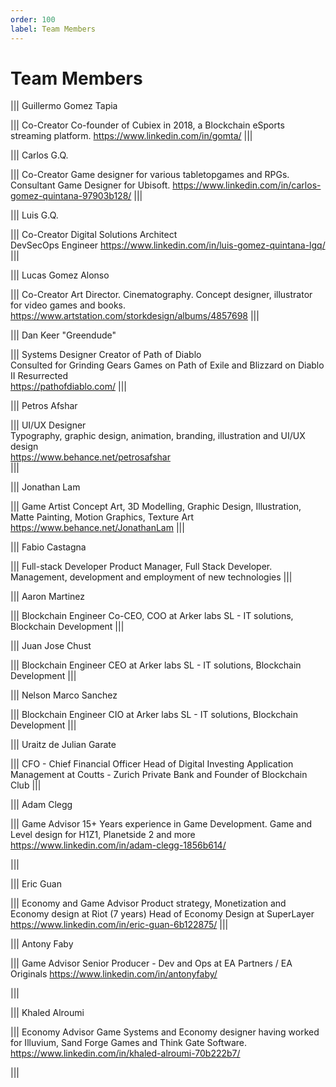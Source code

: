 ```yaml
---
order: 100
label: Team Members
---
```


# Team Members

||| Guillermo Gomez Tapia

||| Co-Creator
Co-founder of Cubiex in 2018, a Blockchain eSports streaming platform.
https://www.linkedin.com/in/gomta/
|||

||| Carlos G.Q. 

||| Co-Creator
Game designer for various tabletopgames and RPGs.   
Consultant Game Designer for Ubisoft.
https://www.linkedin.com/in/carlos-gomez-quintana-97903b128/
|||

||| Luis G.Q.

||| Co-Creator
Digital Solutions Architect  
DevSecOps Engineer
https://www.linkedin.com/in/luis-gomez-quintana-lgq/
|||

||| Lucas Gomez Alonso

||| Co-Creator
 Art Director. Cinematography.
Concept designer, illustrator for video games and books.
 https://www.artstation.com/storkdesign/albums/4857698
|||


||| Dan Keer "Greendude"

||| Systems Designer 
Creator of Path of Diablo   
Consulted for Grinding Gears Games on Path of Exile and Blizzard on Diablo II Resurrected  
https://pathofdiablo.com/
|||


||| Petros Afshar

||| UI/UX Designer  
Typography, graphic design, animation, branding, illustration and UI/UX design   
https://www.behance.net/petrosafshar   
|||

||| Jonathan Lam

||| Game Artist 
Concept Art, 3D Modelling, Graphic Design, Illustration, Matte Painting, Motion Graphics, Texture Art  
https://www.behance.net/JonathanLam
|||

||| Fabio Castagna 

||| Full-stack Developer
Product Manager, Full Stack Developer. Management, development and employment of new technologies
|||

||| Aaron Martinez

||| Blockchain Engineer
Co-CEO, COO at Arker labs SL - IT solutions, Blockchain Development
|||

||| Juan Jose Chust

||| Blockchain Engineer
CEO at Arker labs SL - IT solutions, Blockchain Development
|||

||| Nelson Marco Sanchez

||| Blockchain Engineer
CIO at Arker labs SL - IT solutions, Blockchain Development
|||


||| Uraitz de Julian Garate

||| CFO - Chief Financial Officer
Head of Digital Investing Application Management at Coutts - Zurich Private Bank and Founder of Blockchain Club
|||


||| Adam Clegg

||| Game Advisor
15+ Years experience in Game Development. Game and Level design for H1Z1, Planetside 2 and more
https://www.linkedin.com/in/adam-clegg-1856b614/

|||

||| Eric Guan

||| Economy and Game Advisor
Product strategy, Monetization and Economy design at Riot (7 years)
Head of Economy Design at SuperLayer
https://www.linkedin.com/in/eric-guan-6b122875/
|||

||| Antony Faby

||| Game Advisor
Senior Producer - Dev and Ops at EA Partners / EA Originals
https://www.linkedin.com/in/antonyfaby/

|||

||| Khaled Alroumi

||| Economy Advisor
Game Systems and Economy designer having worked for Illuvium, Sand Forge Games and Think Gate Software.
https://www.linkedin.com/in/khaled-alroumi-70b222b7/

|||


